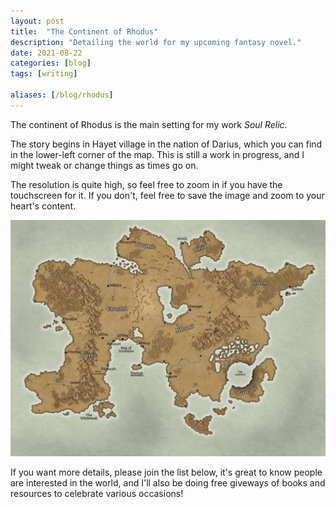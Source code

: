 ```yaml
---
layout: post
title:  "The Continent of Rhodus"
description: "Detailing the world for my upcoming fantasy novel."
date: 2021-08-22
categories: [blog]
tags: [writing]

aliases: [/blog/rhodus]
---
```


The continent of Rhodus is the main setting for my work *Soul Relic*.

The story begins in Hayet village in the nation of Darius, which you can find in the lower-left
corner of the map. This is still a work in progress, and I might tweak or change things as times go on.

The resolution is quite high, so feel free to zoom in if you have the touchscreen for it. If you don't, feel free to save the image and zoom to your heart's content.

![](cover.jpg?class="img-full")

If you want more details, please join the list below, it's great to know people are interested in the world, and I'll also be doing free giveways of books and resources to celebrate various occasions!


